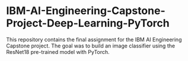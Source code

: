 # IBM-AI-Engineering-Capstone-Project-Deep-Learning-PyTorch
This repository contains the final assignment for the IBM AI Engineering Capstone project. The goal was to build an image classifier using the ResNet18 pre-trained model with PyTorch.

